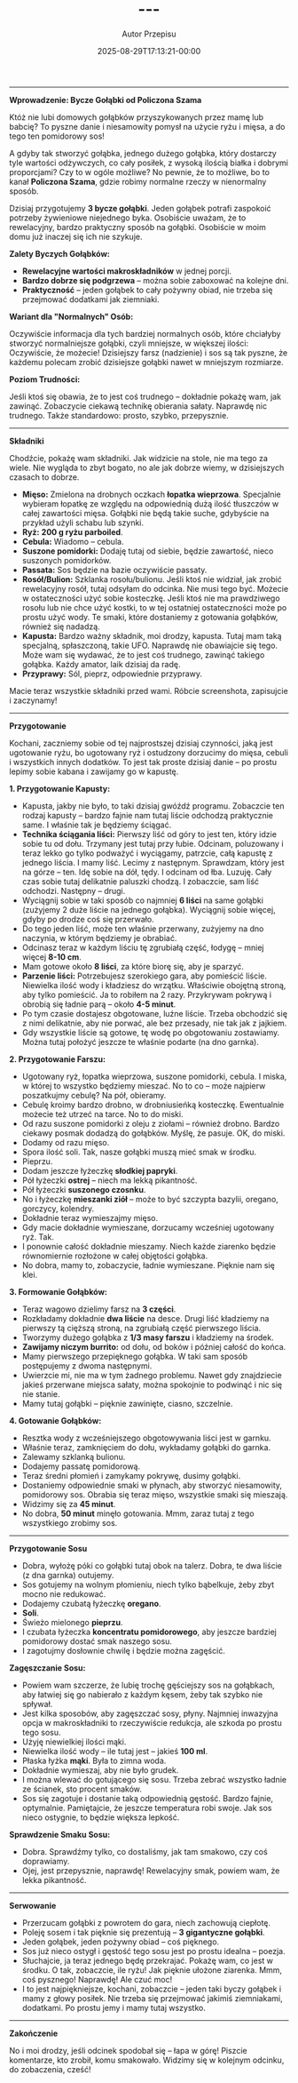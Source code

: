﻿---
draft: true
title: "---"
author: "Autor Przepisu"
recipe_image: images/recipe-headers/default.jpg
date: 2025-08-29T17:13:21-00:00
categories: ["do-kategoryzacji"]
tags: ["draft"]
tagline: "Przepis do sformatowania"
servings: 4
prep_time: 15
cook: true
cook_time: 30
calories: 300
protein: 20
fat: 10
carbohydrate: 25
---
---

**Wprowadzenie: Bycze Gołąbki od Policzona Szama**

Któż nie lubi domowych gołąbków przyszykowanych przez mamę lub babcię? To pyszne danie i niesamowity pomysł na użycie ryżu i mięsa, a do tego ten pomidorowy sos!

A gdyby tak stworzyć gołąbka, jednego dużego gołąbka, który dostarczy tyle wartości odżywczych, co cały posiłek, z wysoką ilością białka i dobrymi proporcjami? Czy to w ogóle możliwe? No pewnie, że to możliwe, bo to kanał **Policzona Szama**, gdzie robimy normalne rzeczy w nienormalny sposób.

Dzisiaj przygotujemy **3 bycze gołąbki**. Jeden gołąbek potrafi zaspokoić potrzeby żywieniowe niejednego byka. Osobiście uważam, że to rewelacyjny, bardzo praktyczny sposób na gołąbki. Osobiście w moim domu już inaczej się ich nie szykuje.

**Zalety Byczych Gołąbków:**

*   **Rewelacyjne wartości makroskładników** w jednej porcji.
*   **Bardzo dobrze się podgrzewa** – można sobie zaboxować na kolejne dni.
*   **Praktyczność** – jeden gołąbek to cały pożywny obiad, nie trzeba się przejmować dodatkami jak ziemniaki.

**Wariant dla "Normalnych" Osób:**

Oczywiście informacja dla tych bardziej normalnych osób, które chciałyby stworzyć normalniejsze gołąbki, czyli mniejsze, w większej ilości: Oczywiście, że możecie! Dzisiejszy farsz (nadzienie) i sos są tak pyszne, że każdemu polecam zrobić dzisiejsze gołąbki nawet w mniejszym rozmiarze.

**Poziom Trudności:**

Jeśli ktoś się obawia, że to jest coś trudnego – dokładnie pokażę wam, jak zawinąć. Zobaczycie ciekawą technikę obierania sałaty. Naprawdę nic trudnego. Także standardowo: prosto, szybko, przepysznie.

---

**Składniki**

Chodźcie, pokażę wam składniki. Jak widzicie na stole, nie ma tego za wiele. Nie wygląda to zbyt bogato, no ale jak dobrze wiemy, w dzisiejszych czasach to dobrze.

*   **Mięso:** Zmielona na drobnych oczkach **łopatka wieprzowa**. Specjalnie wybieram łopatkę ze względu na odpowiednią dużą ilość tłuszczów w całej zawartości mięsa. Gołąbki nie będą takie suche, gdybyście na przykład użyli schabu lub szynki.
*   **Ryż:** **200 g ryżu parboiled**.
*   **Cebula:** Wiadomo – cebula.
*   **Suszone pomidorki:** Dodaję tutaj od siebie, będzie zawartość, nieco suszonych pomidorków.
*   **Passata:** Sos będzie na bazie oczywiście passaty.
*   **Rosół/Bulion:** Szklanka rosołu/bulionu. Jeśli ktoś nie widział, jak zrobić rewelacyjny rosół, tutaj odsyłam do odcinka. Nie musi tego być. Możecie w ostateczności użyć sobie kosteczkę. Jeśli ktoś nie ma prawdziwego rosołu lub nie chce użyć kostki, to w tej ostatniej ostateczności może po prostu użyć wody. Te smaki, które dostaniemy z gotowania gołąbków, również się nadadzą.
*   **Kapusta:** Bardzo ważny składnik, moi drodzy, kapusta. Tutaj mam taką specjalną, spłaszczoną, takie UFO. Naprawdę nie obawiajcie się tego. Może wam się wydawać, że to jest coś trudnego, zawinąć takiego gołąbka. Każdy amator, laik dzisiaj da radę.
*   **Przyprawy:** Sól, pieprz, odpowiednie przyprawy.

Macie teraz wszystkie składniki przed wami. Róbcie screenshota, zapisujcie i zaczynamy!

---

**Przygotowanie**

Kochani, zaczniemy sobie od tej najprostszej dzisiaj czynności, jaką jest ugotowanie ryżu, bo ugotowany ryż i ostudzony dorzucimy do mięsa, cebuli i wszystkich innych dodatków. To jest tak proste dzisiaj danie – po prostu lepimy sobie kabana i zawijamy go w kapustę.

**1. Przygotowanie Kapusty:**

*   Kapusta, jakby nie było, to taki dzisiaj gwóźdź programu. Zobaczcie ten rodzaj kapusty – bardzo fajnie nam tutaj liście odchodzą praktycznie same. I właśnie tak je będziemy ściągać.
*   **Technika ściągania liści:** Pierwszy liść od góry to jest ten, który idzie sobie tu od dołu. Trzymany jest tutaj przy łubie. Odcinam, poluzowany i teraz lekko go tylko podważyć i wyciągamy, patrzcie, całą kapustę z jednego liścia. I mamy liść. Lecimy z następnym. Sprawdzam, który jest na górze – ten. Idę sobie na dół, tędy. I odcinam od łba. Luzuję. Cały czas sobie tutaj delikatnie paluszki chodzą. I zobaczcie, sam liść odchodzi. Następny – drugi.
*   Wyciągnij sobie w taki sposób co najmniej **6 liści** na same gołąbki (zużyjemy 2 duże liście na jednego gołąbka). Wyciągnij sobie więcej, gdyby po drodze coś się przerwało.
*   Do tego jeden liść, może ten właśnie przerwany, zużyjemy na dno naczynia, w którym będziemy je obrabiać.
*   Odcinasz teraz w każdym liściu tę zgrubiałą część, łodygę – mniej więcej **8-10 cm**.
*   Mam gotowe około **8 liści**, za które biorę się, aby je sparzyć.
*   **Parzenie liści:** Potrzebujesz szerokiego gara, aby pomieścić liście. Niewielka ilość wody i kładziesz do wrzątku. Właściwie obojętną stroną, aby tylko pomieścić. Ja to robiłem na 2 razy. Przykrywam pokrywą i obrobią się ładnie parą – około **4-5 minut**.
*   Po tym czasie dostajesz obgotowane, luźne liście. Trzeba obchodzić się z nimi delikatnie, aby nie porwać, ale bez przesady, nie tak jak z jajkiem.
*   Gdy wszystkie liście są gotowe, tę wodę po obgotowaniu zostawiamy. Można tutaj położyć jeszcze te właśnie podarte (na dno garnka).

**2. Przygotowanie Farszu:**

*   Ugotowany ryż, łopatka wieprzowa, suszone pomidorki, cebula. I miska, w której to wszystko będziemy mieszać. No to co – może najpierw poszatkujmy cebulę? Na pół, obieramy.
*   Cebulę kroimy bardzo drobno, w drobniusieńką kosteczkę. Ewentualnie możecie też utrzeć na tarce. No to do miski.
*   Od razu suszone pomidorki z oleju z ziołami – również drobno. Bardzo ciekawy posmak dodadzą do gołąbków. Myślę, że pasuje. OK, do miski.
*   Dodamy od razu mięso.
*   Spora ilość soli. Tak, nasze gołąbki muszą mieć smak w środku.
*   Pieprzu.
*   Dodam jeszcze łyżeczkę **słodkiej papryki**.
*   Pół łyżeczki **ostrej** – niech ma lekką pikantność.
*   Pół łyżeczki **suszonego czosnku**.
*   No i łyżeczkę **mieszanki ziół** – może to być szczypta bazylii, oregano, gorczycy, kolendry.
*   Dokładnie teraz wymieszajmy mięso.
*   Gdy macie dokładnie wymieszane, dorzucamy wcześniej ugotowany ryż. Tak.
*   I ponownie całość dokładnie mieszamy. Niech każde ziarenko będzie równomiernie rozłożone w całej objętości gołąbka.
*   No dobra, mamy to, zobaczycie, ładnie wymieszane. Pięknie nam się klei.

**3. Formowanie Gołąbków:**

*   Teraz wagowo dzielimy farsz na **3 części**.
*   Rozkładamy dokładnie **dwa liście** na desce. Drugi liść kładziemy na pierwszy tą cięższą stroną, na zgrubiałą część pierwszego liścia.
*   Tworzymy dużego gołąbka z **1/3 masy farszu** i kładziemy na środek.
*   **Zawijamy niczym burrito:** od dołu, od boków i później całość do końca.
*   Mamy pierwszego przepięknego gołąbka. W taki sam sposób postępujemy z dwoma następnymi.
*   Uwierzcie mi, nie ma w tym żadnego problemu. Nawet gdy znajdziecie jakieś przerwane miejsca sałaty, można spokojnie to podwinąć i nic się nie stanie.
*   Mamy tutaj gołąbki – pięknie zawinięte, ciasno, szczelnie.

**4. Gotowanie Gołąbków:**

*   Resztka wody z wcześniejszego obgotowywania liści jest w garnku.
*   Właśnie teraz, zamknięciem do dołu, wykładamy gołąbki do garnka.
*   Zalewamy szklanką bulionu.
*   Dodajemy passatę pomidorową.
*   Teraz średni płomień i zamykamy pokrywę, dusimy gołąbki.
*   Dostaniemy odpowiednie smaki w płynach, aby stworzyć niesamowity, pomidorowy sos. Obrabia się teraz mięso, wszystkie smaki się mieszają.
*   Widzimy się za **45 minut**.
*   No dobra, **50 minut** minęło gotowania. Mmm, zaraz tutaj z tego wszystkiego zrobimy sos.

---

**Przygotowanie Sosu**

*   Dobra, wyłożę póki co gołąbki tutaj obok na talerz. Dobra, te dwa liście (z dna garnka) outujemy.
*   Sos gotujemy na wolnym płomieniu, niech tylko bąbelkuje, żeby zbyt mocno nie redukować.
*   Dodajemy czubatą łyżeczkę **oregano**.
*   **Soli**.
*   Świeżo mielonego **pieprzu**.
*   I czubata łyżeczka **koncentratu pomidorowego**, aby jeszcze bardziej pomidorowy dostać smak naszego sosu.
*   I zagotujmy dosłownie chwilę i będzie można zagęścić.

**Zagęszczanie Sosu:**

*   Powiem wam szczerze, że lubię trochę gęściejszy sos na gołąbkach, aby łatwiej się go nabierało z każdym kęsem, żeby tak szybko nie spływał.
*   Jest kilka sposobów, aby zagęszczać sosy, płyny. Najmniej inwazyjna opcja w makroskładniki to rzeczywiście redukcja, ale szkoda po prostu tego sosu.
*   Użyję niewielkiej ilości mąki.
*   Niewielka ilość wody – ile tutaj jest – jakieś **100 ml**.
*   Płaska łyżka **mąki**. Była to zimna woda.
*   Dokładnie wymieszaj, aby nie było grudek.
*   I można wlewać do gotującego się sosu. Trzeba zebrać wszystko ładnie ze ścianek, sto procent smaków.
*   Sos się zagotuje i dostanie taką odpowiednią gęstość. Bardzo fajnie, optymalnie. Pamiętajcie, że jeszcze temperatura robi swoje. Jak sos nieco ostygnie, to będzie większa lepkość.

**Sprawdzenie Smaku Sosu:**

*   Dobra. Sprawdźmy tylko, co dostaliśmy, jak tam smakowo, czy coś doprawiamy.
*   Ojej, jest przepysznie, naprawdę! Rewelacyjny smak, powiem wam, że lekka pikantność.

---

**Serwowanie**

*   Przerzucam gołąbki z powrotem do gara, niech zachowują ciepłotę.
*   Poleję sosem i tak pięknie się prezentują – **3 gigantyczne gołąbki**.
*   Jeden gołąbek, jeden pożywny obiad – coś pięknego.
*   Sos już nieco ostygł i gęstość tego sosu jest po prostu idealna – poezja.
*   Słuchajcie, ja teraz jednego będę przekrajać. Pokażę wam, co jest w środku. O tak, zobaczcie, ile ryżu! Jak pięknie ułożone ziarenka. Mmm, coś pysznego! Naprawdę! Ale czuć moc!
*   I to jest najpiękniejsze, kochani, zobaczcie – jeden taki byczy gołąbek i mamy z głowy posiłek. Nie trzeba się przejmować jakimiś ziemniakami, dodatkami. Po prostu jemy i mamy tutaj wszystko.

---

**Zakończenie**

No i moi drodzy, jeśli odcinek spodobał się – łapa w górę! Piszcie komentarze, kto zrobił, komu smakowało. Widzimy się w kolejnym odcinku, do zobaczenia, cześć!
